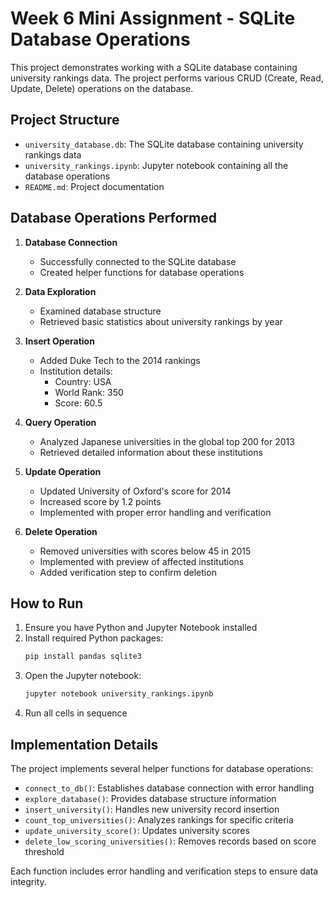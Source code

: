 # Week 6 Mini Assignment - SQLite Database Operations

This project demonstrates working with a SQLite database containing university rankings data. The project performs various CRUD (Create, Read, Update, Delete) operations on the database.

## Project Structure

- `university_database.db`: The SQLite database containing university rankings data
- `university_rankings.ipynb`: Jupyter notebook containing all the database operations
- `README.md`: Project documentation

## Database Operations Performed

1. **Database Connection**
   - Successfully connected to the SQLite database
   - Created helper functions for database operations

2. **Data Exploration**
   - Examined database structure
   - Retrieved basic statistics about university rankings by year

3. **Insert Operation**
   - Added Duke Tech to the 2014 rankings
   - Institution details:
     - Country: USA
     - World Rank: 350
     - Score: 60.5

4. **Query Operation**
   - Analyzed Japanese universities in the global top 200 for 2013
   - Retrieved detailed information about these institutions

5. **Update Operation**
   - Updated University of Oxford's score for 2014
   - Increased score by 1.2 points
   - Implemented with proper error handling and verification

6. **Delete Operation**
   - Removed universities with scores below 45 in 2015
   - Implemented with preview of affected institutions
   - Added verification step to confirm deletion

## How to Run

1. Ensure you have Python and Jupyter Notebook installed
2. Install required Python packages:
   ```bash
   pip install pandas sqlite3
   ```
3. Open the Jupyter notebook:
   ```bash
   jupyter notebook university_rankings.ipynb
   ```
4. Run all cells in sequence

## Implementation Details

The project implements several helper functions for database operations:

- `connect_to_db()`: Establishes database connection with error handling
- `explore_database()`: Provides database structure information
- `insert_university()`: Handles new university record insertion
- `count_top_universities()`: Analyzes rankings for specific criteria
- `update_university_score()`: Updates university scores
- `delete_low_scoring_universities()`: Removes records based on score threshold

Each function includes error handling and verification steps to ensure data integrity.